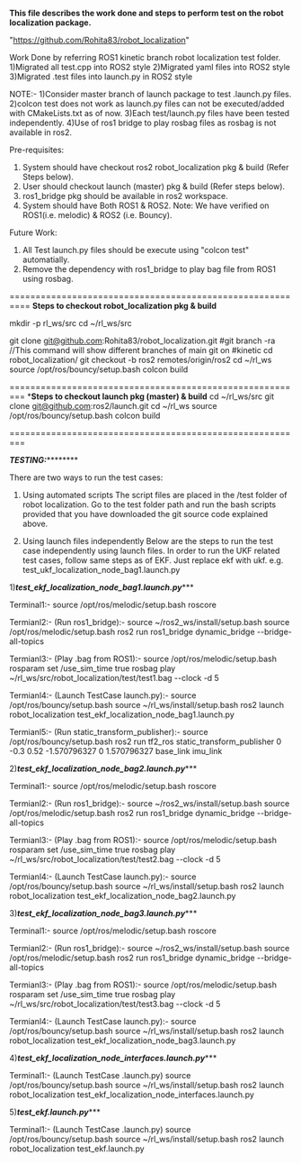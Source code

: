 
**********This file describes the work done and steps to perform test on the robot localization package.**********

"https://github.com/Rohita83/robot_localization"

Work Done by referring ROS1 kinetic branch robot localization test folder.
1)Migrated all test.cpp into ROS2 style
2)Migrated yaml files into ROS2 style
3)Migrated .test files into launch.py in ROS2 style

NOTE:- 
1)Consider master branch of launch package to test .launch.py files.
2)colcon test does not work as launch.py files can not be executed/added with CMakeLists.txt as of now.
3)Each test/launch.py files have been tested independently.
4)Use of ros1 bridge to play rosbag files as rosbag is not available in ros2.

Pre-requisites: 
1. System should have checkout ros2 robot_localization pkg & build (Refer Steps below).
2. User should checkout launch (master) pkg & build (Refer steps below).
3. ros1_bridge pkg should be available in ros2 workspace.
4. System should have Both ROS1 & ROS2. Note: We have verified on ROS1(i.e. melodic) & ROS2 (i.e. Bouncy).

Future Work: 
1. All Test launch.py files should be execute using "colcon test" automatially. 
2. Remove the dependency with ros1_bridge to play bag file from ROS1 using rosbag.

==========================================================
****Steps to checkout robot_localization pkg & build****

mkdir -p rl_ws/src
cd ~/rl_ws/src

git clone git@github.com:Rohita83/robot_localization.git
#git branch -ra //This command will show different branches of main git on #kinetic
cd robot_localization/
git checkout -b ros2 remotes/origin/ros2
cd ~/rl_ws
source /opt/ros/bouncy/setup.bash
colcon build

=========================================================
*****Steps to checkout launch pkg (master) & build****
cd ~/rl_ws/src
git clone git@github.com:ros2/launch.git
cd ~/rl_ws
source /opt/ros/bouncy/setup.bash
colcon build

=========================================================

*******************TESTING:***************************

There are two ways to run the test cases:
1) Using automated scripts
The script files are placed in the /test folder of robot localization.
Go to the test folder path and run the bash scripts provided that you have downloaded the git source code explained above.

2) Using launch files independently
Below are the steps to run the test case independently using launch files.
In order to run the UKF related test cases, follow same steps as of EKF. Just replace ekf with ukf.
e.g. test_ukf_localization_node_bag1.launch.py

1)*******test_ekf_localization_node_bag1.launch.py**********

Terminal1:-
source /opt/ros/melodic/setup.bash
roscore

Termianl2:- (Run ros1_bridge):-
source ~/ros2_ws/install/setup.bash
source /opt/ros/melodic/setup.bash
ros2 run ros1_bridge dynamic_bridge --bridge-all-topics	

Termianl3:- (Play .bag from ROS1):-
source /opt/ros/melodic/setup.bash
rosparam set /use_sim_time true
rosbag play ~/rl_ws/src/robot_localization/test/test1.bag --clock -d 5

Termianl4:- (Launch TestCase launch.py):-
source /opt/ros/bouncy/setup.bash
source ~/rl_ws/install/setup.bash
ros2 launch robot_localization test_ekf_localization_node_bag1.launch.py

Termianl5:- (Run static_transform_publisher):-
source /opt/ros/bouncy/setup.bash
ros2 run tf2_ros static_transform_publisher 0 -0.3 0.52 -1.570796327 0 1.570796327 base_link imu_link


2)*******test_ekf_localization_node_bag2.launch.py**********

Terminal1:-
source /opt/ros/melodic/setup.bash
roscore

Termianl2:- (Run ros1_bridge):-
source ~/ros2_ws/install/setup.bash
source /opt/ros/melodic/setup.bash
ros2 run ros1_bridge dynamic_bridge --bridge-all-topics	

Termianl3:- (Play .bag from ROS1):-
source /opt/ros/melodic/setup.bash
rosparam set /use_sim_time true
rosbag play ~/rl_ws/src/robot_localization/test/test2.bag --clock -d 5

Termianl4:- (Launch TestCase launch.py):-
source /opt/ros/bouncy/setup.bash
source ~/rl_ws/install/setup.bash
ros2 launch robot_localization test_ekf_localization_node_bag2.launch.py

3)*******test_ekf_localization_node_bag3.launch.py**********

Terminal1:-
source /opt/ros/melodic/setup.bash
roscore

Termianl2:- (Run ros1_bridge):-
source ~/ros2_ws/install/setup.bash
source /opt/ros/melodic/setup.bash
ros2 run ros1_bridge dynamic_bridge --bridge-all-topics	

Termianl3:- (Play .bag from ROS1):-
source /opt/ros/melodic/setup.bash
rosparam set /use_sim_time true
rosbag play ~/rl_ws/src/robot_localization/test/test3.bag --clock -d 5

Termianl4:- (Launch TestCase launch.py):-
source /opt/ros/bouncy/setup.bash
source ~/rl_ws/install/setup.bash
ros2 launch robot_localization test_ekf_localization_node_bag3.launch.py

4)*******test_ekf_localization_node_interfaces.launch.py**********

Terminal1:- (Launch TestCase .launch.py)
source /opt/ros/bouncy/setup.bash
source ~/rl_ws/install/setup.bash
ros2 launch robot_localization test_ekf_localization_node_interfaces.launch.py

5)*******test_ekf.launch.py**********

Terminal1:- (Launch TestCase .launch.py)
source /opt/ros/bouncy/setup.bash
source ~/rl_ws/install/setup.bash
ros2 launch robot_localization test_ekf.launch.py

